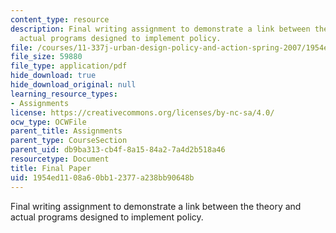 ```yaml
---
content_type: resource
description: Final writing assignment to demonstrate a link between the theory and
  actual programs designed to implement policy.
file: /courses/11-337j-urban-design-policy-and-action-spring-2007/1954ed1108a60bb12377a238bb90648b_final_paper.pdf
file_size: 59880
file_type: application/pdf
hide_download: true
hide_download_original: null
learning_resource_types:
- Assignments
license: https://creativecommons.org/licenses/by-nc-sa/4.0/
ocw_type: OCWFile
parent_title: Assignments
parent_type: CourseSection
parent_uid: db9ba313-cb4f-8a15-84a2-7a4d2b518a46
resourcetype: Document
title: Final Paper
uid: 1954ed11-08a6-0bb1-2377-a238bb90648b
---
```

Final writing assignment to demonstrate a link between the theory and actual programs designed to implement policy.